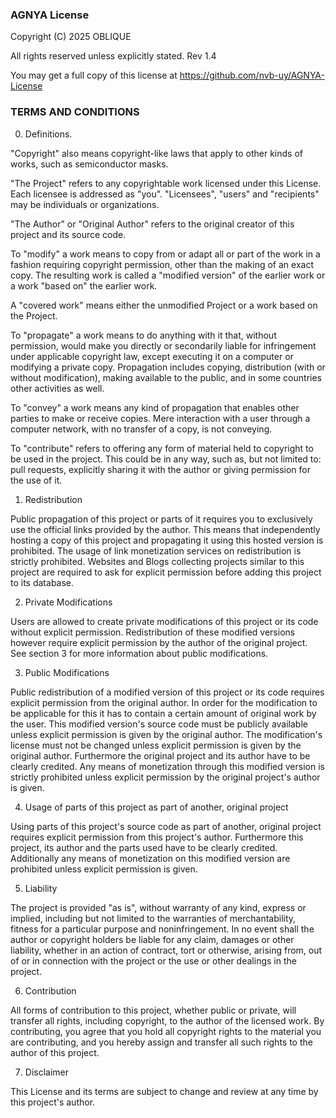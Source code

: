 ### AGNYA License

Copyright (C) 2025 OBLIQUE

All rights reserved unless explicitly stated. Rev 1.4


You may get a full copy of this license at https://github.com/nvb-uy/AGNYA-License


### TERMS AND CONDITIONS


0. Definitions.


"Copyright" also means copyright-like laws that apply to other kinds of
works, such as semiconductor masks.


"The Project" refers to any copyrightable work licensed under this
License. Each licensee is addressed as "you". "Licensees", "users" and
"recipients" may be individuals or organizations.


"The Author" or "Original Author" refers to the original creator of this project and its
source code.


To "modify" a work means to copy from or adapt all or part of the work
in a fashion requiring copyright permission, other than the making of an
exact copy. The resulting work is called a "modified version" of the
earlier work or a work "based on" the earlier work.


A "covered work" means either the unmodified Project or a work based
on the Project.


To "propagate" a work means to do anything with it that, without
permission, would make you directly or secondarily liable for infringement
under applicable copyright law, except executing it on a computer or
modifying a private copy. Propagation includes copying, distribution
(with or without modification), making available to the public, and in
some countries other activities as well.


To "convey" a work means any kind of propagation that enables other
parties to make or receive copies. Mere interaction with a user through a
computer network, with no transfer of a copy, is not conveying.


To "contribute" refers to offering any form of material held to copyright to
be used in the project.
This could be in any way, such as, but not limited to: pull requests, explicitly
sharing it with the author or giving permission for the use of it.


1. Redistribution


Public propagation of this project or parts of it requires you to
exclusively use the official links provided by the author. This means that
independently hosting a copy of this project and propagating it using this
hosted version is prohibited. The usage of link monetization services on
redistribution is strictly prohibited.
Websites and Blogs collecting projects similar to this project are
required to ask for explicit permission before adding this project to
its database.


2. Private Modifications


Users are allowed to create private modifications of this project or its code
without explicit permission. Redistribution of these modified versions
however require explicit permission by the author of the original project.
See section 3 for more information about public modifications.


3. Public Modifications


Public redistribution of a modified version of this project or its code requires
explicit permission from the original author.
In order for the modification to be applicable for this it has to contain a certain amount
of original work by the user. 
This modified version's source code must be publicly available unless explicit permission is given by the original author.
The modification's license must not be changed unless explicit permission is given by the original author.
Furthermore the original project and its author have to be clearly
credited. Any means of monetization through this modified version is
strictly prohibited unless explicit permission by the original project's
author is given.


4. Usage of parts of this project as part of another, original project


Using parts of this project's source code as part of another, original
project requires explicit permission from this project's author.
Furthermore this project, its author and the parts used have to be
clearly credited. Additionally any means of monetization on this modified
version are prohibited unless explicit permission is given.


5. Liability


The project is provided "as is", without warranty of any kind, express
or implied, including but not limited to the warranties of merchantability,
fitness for a particular purpose and noninfringement. In no event shall the
author or copyright holders be liable for any claim, damages or other
liability, whether in an action of contract, tort or otherwise, arising from,
out of or in connection with the project or the use or other dealings in the
project.


6. Contribution


All forms of contribution to this project, whether public or private, will transfer all rights, including copyright, to the author of the licensed work. By contributing, you agree that you hold all copyright rights to the material you are contributing, and you hereby assign and transfer all such rights to the author of this project.


7. Disclaimer


This License and its terms are subject to change and review at any time
by this project's author.